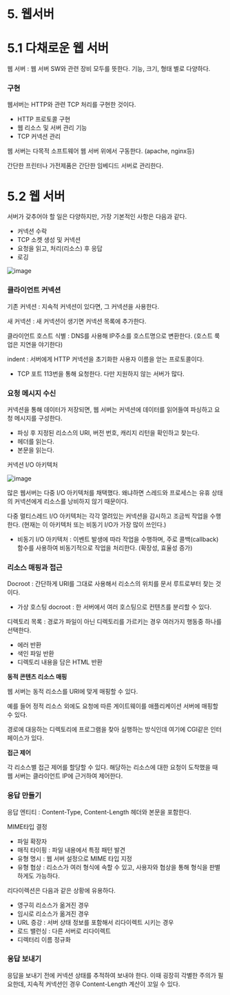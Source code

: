 # 5. 웹서버

# 5.1 다채로운 웹 서버

웹 서버 : 웹 서버 SW와 관련 장비 모두를 뜻한다. 기능, 크기, 형태 별로 다양하다.

### 구현

웹서버는 HTTP와 관련 TCP 처리를 구현한 것이다.

- HTTP 프로토콜 구현
- 웹 리소스 및 서버 관리 기능
- TCP 커넥션 관리

웹 서버는 다목적 소프트웨어 웹 서버 위에서 구동한다. (apache, nginx등)

간단한 프린터나 가전제품은 간단한 임베디드 서버로 관리한다.

# 5.2 웹 서버

서버가 갖추어야 할 일은 다양하지만, 가장 기본적인 사항은 다음과 같다.

- 커넥션 수락
- TCP 소켓 생성 및 커넥션
- 요청을 읽고, 처리(리소스) 후 응답
- 로깅

![image](https://github.com/Deep-Dive-Study/http-perfect-guide/assets/85796588/e9f17af4-4666-4517-960f-ad2936609799)

### 클라이언트 커넥션

기존 커넥션 : 지속적 커넥션이 있다면, 그 커넥션을 사용한다.

새 커넥션 : 새 커넥션이 생기면 커넥션 목록에 추가한다.

클라이언트 호스트 식별 : DNS를 사용해 IP주소를 호스트명으로 변환한다. (호스트 룩업은 지연을 야기한다)

indent : 서버에게 HTTP 커넥션을 초기화한 사용자 이름을 얻는 프로토콜이다.

- TCP 포트 113번을 통해 요청한다. 다만 지원하지 않는 서버가 많다.

### 요청 메시지 수신

커넥션을 통해 데이터가 저장되면, 웹 서버는 커넥션에 데이터를 읽어들여 파싱하고 요청 메시지를 구성한다.

- 파싱 후 지정된 리소스의 URI, 버전 번호, 캐리지 리턴을 확인하고 찾는다.
- 헤더를 읽는다.
- 본문을 읽는다.

커넥션 I/O 아키텍처

![image](https://github.com/Deep-Dive-Study/http-perfect-guide/assets/85796588/ac3a8707-b4d7-4845-a7d4-ae26f81e9e25)

많은 웹서버는 다중 I/O 아키텍처를 채택했다. 왜냐하면 스레드와 프로세스는 유휴 상태의 커넥션에게 리소스를 낭비하지 않기 때문이다.

다중 멀티스레드 I/O 아키텍처는 각각 열려있는 커넥션을 감시하고 조금씩 작업을 수행한다. (현재는 이 아키텍처 또는 비동기 I/O가 가장 많이 쓰인다.)

* 비동기 I/O 아키텍처 : 이벤트 발생에 따라 작업을 수행하며, 주로 콜백(callback) 함수를 사용하여 비동기적으로 작업을 처리한다. (확장성, 효율성 증가)

### 리소스 매핑과 접근

Docroot : 간단하게 URI를 그대로 사용해서 리소스의 위치를 문서 루트로부터 찾는 것이다.

- 가상 호스팅 docroot : 한 서버에서 여러 호스팅으로 컨텐츠를 분리할 수 있다.

디렉토리 목록 : 경로가 파일이 아닌 디렉토리를 가르키는 경우 여러가지 행동중 하나를 선택한다.

- 에러 반환
- 색인 파일 반환
- 디렉토리 내용을 담은 HTML 반환

**동적 콘텐츠 리소스 매핑**

웹 서버는 동적 리소스를 URI에 맞게 매핑할 수 있다.

예를 들어 정적 리소스 외에도 요청에 따른 게이트웨이를 애플리케이션 서버에 매핑할 수 있다.

경로에 대응하는 디렉토리에 프로그램을 찾아 실행하는 방식인데 여기에 CGI같은 인터페이스가 있다.

**접근 제어**

각 리소스별 접근 제어를 할당할 수 있다. 해당하는 리소스에 대한 요청이 도착했을 때 웹 서버는 클라이언트 IP에 근거하여 제어한다.

### 응답 만들기

응답 엔티티 : Content-Type, Content-Length 헤더와 본문을 포함한다.

MIME타입 결정

- 파일 확장자
- 매직 타이핑 : 파일 내용에서 특정 패턴 발견
- 유형 명시 : 웹 서버 설정으로 MIME 타입 지정
- 유형 협상 : 리소스가 여러 형식에 속할 수 있고, 사용자와 협상을 통해 형식을 판별하게도 가능하다.

리다이렉션은 다음과 같은 상황에 유용하다.

- 영구히 리소스가 옮겨진 경우
- 임시로 리소스가 옮겨진 경우
- URL 증강 : 서버 상태 정보를 포함해서 리다이렉트 시키는 경우
- 로드 밸런싱 : 다른 서버로 리다이렉트
- 디렉터리 이름 정규화

### 응답 보내기

응답을 보내기 전에 커넥션 상태를 추적하여 보내야 한다. 이때 굉장히 각별한 주의가 필요한데, 지속적 커넥션인 경우 Content-Length 계산이 꼬일 수 있다.
